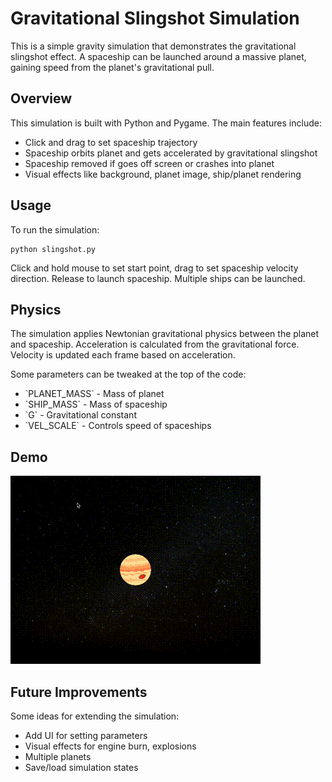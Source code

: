 # Gravitational Slingshot Simulation

This is a simple gravity simulation that demonstrates the gravitational slingshot effect. A spaceship can be launched around a massive planet, gaining speed from the planet's gravitational pull.  

## Overview

This simulation is built with Python and Pygame. The main features include:

- Click and drag to set spaceship trajectory  
- Spaceship orbits planet and gets accelerated by gravitational slingshot
- Spaceship removed if goes off screen or crashes into planet 
- Visual effects like background, planet image, ship/planet rendering

## Usage  

To run the simulation:

```
python slingshot.py
```

Click and hold mouse to set start point, drag to set spaceship velocity direction. Release to launch spaceship. Multiple ships can be launched.  

## Physics  

The simulation applies Newtonian gravitational physics between the planet and spaceship. Acceleration is calculated from the gravitational force. Velocity is updated each frame based on acceleration.   

Some parameters can be tweaked at the top of the code:  

- \`PLANET_MASS\` - Mass of planet  
- \`SHIP_MASS\` - Mass of spaceship  
- \`G\` - Gravitational constant  
- \`VEL_SCALE\` - Controls speed of spaceships

## Demo
![](https://github.com/rohan300/slingshot-simulation/blob/main/assets/slingshot.gif)

## Future Improvements

Some ideas for extending the simulation:  

- Add UI for setting parameters   
- Visual effects for engine burn, explosions  
- Multiple planets   
- Save/load simulation states  
